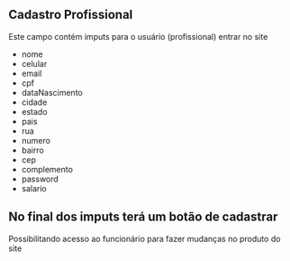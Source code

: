 ## Cadastro Profissional
Este campo contém imputs para o usuário (profissional) entrar no site

- nome
- celular
- email
- cpf
- dataNascimento
- cidade
- estado
- pais
- rua
- numero
- bairro
- cep
- complemento
- password
- salario

## No final dos imputs terá um botão de cadastrar
Possibilitando acesso ao funcionário para fazer mudanças no produto do site